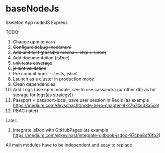 # baseNodeJs
Skeleton App nodeJS Express

TODO:
1. ~~Change upm to yarn~~
2. ~~Configure debug (nodemon)~~
3. ~~Add unit test (possible mocha + chai + sinon)~~
4. ~~Add documentation (jsDoc)~~
5. ~~unit tests coverage~~
6. ~~js hint validation~~
7. Pre commit hook -- tests, jshint
8. Launch as a cluster in production mode
9. Clean dependencies
10. Add Logs (use npm module, see to use cassandra (or other db) as bd storage for logs(as strategy))
11. Passport + passport-local, save user session in Redis (as example https://medium.com/devschacht/node-hero-chapter-8-27b74c33a5ce)
12. RBAC (later)


Later:
1. Integrate jsDoc with GitHubPages (as example https://medium.com/@kevinast/integrate-gitbook-jsdoc-974be8df6fb3)


All main modules have to be independent and easy to replace
